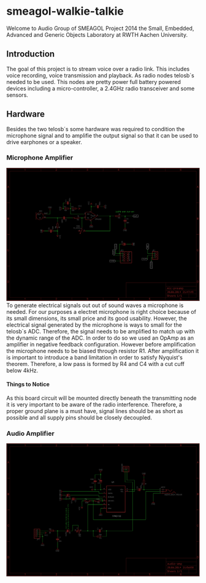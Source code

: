 smeagol-walkie-talkie
=====================

Welcome to Audio Group of SMEAGOL Project 2014 the Small, Embedded, Advanced and Generic Objects Laboratory at RWTH Aachen University. 

## Introduction ##

The goal of this project is to stream voice over a radio link. This includes voice recording, voice transmission and playback.
As radio nodes telosb´s needed to be used. This nodes are pretty power full battery powered devices including a micro-controller, a 2.4GHz radio transceiver and some sensors. 

## Hardware ##

Besides the two telosb´s some hardware was required to condition the microphone signal and to amplifie the output signal so that it can be used to drive earphones or a speaker.

### Microphone Amplifier ###
![alt text](/images/mic_amp/schematic.png "Schematic of Microphone Amplifier")
To generate electrical signals out out of sound waves a microphone is needed. For our purposes a electret microphone is right choice because of its small dimensions, its small price and
its good usability. However, the electrical signal generated by the microphone is ways to small for the telosb`s ADC. Therefore, the signal needs to be amplified to match up with the dynamic range
of the ADC. In order to do so we used an OpAmp as an amplifier in negative feedback configuration.  However before amplification the microphone needs to be biased through resistor R1. After amplification it is important to introduce a band limitation in order to satisfy Nyquist's theorem.
Therefore, a low pass is formed by R4 and C4 with a cut cuff below 4kHz.

#### Things to Notice ####
As this board circuit will be mounted directly beneath the transmitting node it is very important to be aware of the radio interference. Therefore, a proper ground plane is a must have, signal lines should be as short as possible and all supply pins should be closely decoupled.   


### Audio Amplifier ###
![alt text](/images/audio_amp/schematic.png "Schematic of Audio Amplifier")
